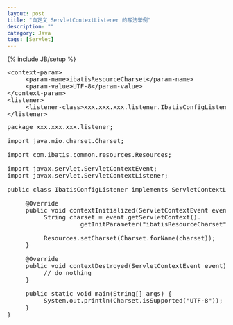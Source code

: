 ```yaml
---
layout: post
title: "自定义 ServletContextListener 的写法举例"
description: ""
category: Java
tags: [Servlet]
---
```

{% include JB/setup %}

<pre class="prettyprint linenums">
&lt;context-param&gt;
	 &lt;param-name&gt;ibatisResourceCharset&lt;/param-name&gt;
	 &lt;param-value&gt;UTF-8&lt;/param-value&gt;
&lt;/context-param&gt;
&lt;listener&gt;
     &lt;listener-class&gt;xxx.xxx.xxx.listener.IbatisConfigListener&lt;/listener-class&gt;
&lt;/listener&gt;
</pre>

<pre class="prettyprint linenums">
package xxx.xxx.xxx.listener;

import java.nio.charset.Charset;

import com.ibatis.common.resources.Resources;

import javax.servlet.ServletContextEvent;
import javax.servlet.ServletContextListener;

public class IbatisConfigListener implements ServletContextListener {

     @Override
     public void contextInitialized(ServletContextEvent event) {
          String charset = event.getServletContext().
                    getInitParameter("ibatisResourceCharset");
          
          Resources.setCharset(Charset.forName(charset));
     }

     @Override
     public void contextDestroyed(ServletContextEvent event) {
          // do nothing
     }

     public static void main(String[] args) {
          System.out.println(Charset.isSupported("UTF-8"));
     }
}
</pre>
